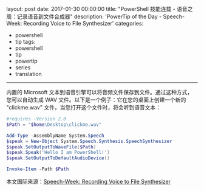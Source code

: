 ﻿layout: post
date: 2017-01-30 00:00:00
title: "PowerShell 技能连载 - 语音之周：记录语音到文件合成器"
description: 'PowerTip of the Day - Speech-Week: Recording Voice to File Synthesizer'
categories:
- powershell
- tip
tags:
- powershell
- tip
- powertip
- series
- translation
---
内置的 Microsoft 文本到语音引擎可以将音频文件保存到文件。通过这种方式，您可以自动生成 WAV 文件。以下是一个例子：它在您的桌面上创建一个新的 "clickme.wav" 文件，当您打开这个文件时，将会听到语音文本：

```powershell
#requires -Version 2.0
$Path = "$home\Desktop\clickme.wav"

Add-Type -AssemblyName System.Speech
$speak = New-Object System.Speech.Synthesis.SpeechSynthesizer
$speak.SetOutputToWaveFile($Path)
$speak.Speak('Hello I am PowerShell!')
$speak.SetOutputToDefaultAudioDevice()

Invoke-Item -Path $Path
```

<!--more-->
本文国际来源：[Speech-Week: Recording Voice to File Synthesizer](http://community.idera.com/powershell/powertips/b/tips/posts/speech-week-recording-voice-to-file-synthesizer)
